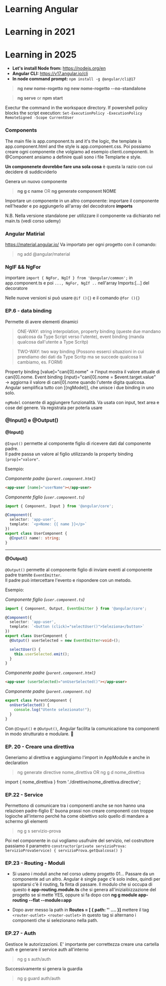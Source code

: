 # Learning Angular 

# **Learning in 2021**
# **Learning in 2025**
- **Let's install Node from:** https://nodejs.org/en
- **Angular CLI:** https://v17.angular.io/cli 
- **In node command prompt:** `npm install -g @angular/cli@17`

> **ng new nome-rogetto**
> **ng new nome-rogetto --no-standalone**

> **ng serve** or **npm start**

Exectur the command in the workspace directory. If powershell policy blocks the script execution: `Set-ExecutionPolicy -ExecutionPolicy RemoteSigned -Scope CurrentUser`

### Components
The main file is app.component.ts and it's the logic, the template is app.component.html and the style is app.component.css. 
Poi possiamo creare ogni componente che volgiamo ad esempio clienti.componenti. 
In @Component ansiamo a definire quali sono i file Templarte e style. 

**Un componenete dovrebbe fare una sola cosa** è questa la razio con cui decidere di suddicviderlo

Genera un nuovo componente 
> **ng g c name** OR **ng generate component NOME**

Importare un componente in un altro componente: importare il componente nell'header e po aggiungerlo all'array del decodratore **imports**

N.B. Nella versione standalone per utilizzare il componente va dichiarato nel main.ts (vedi corso udemy)

### Angular Matirial 
https://material.angular.io/
Va importato per ogni progetto con il comando: 

> ng add @angular/material

### NgIF && NgFor
importare ```import { NgFor, NgIf } from '@angular/common';``` in app.component.ts e poi ```..., NgFor, NgIf ..``` nell'array Imports:[...] del decoratore

Nelle nuove versioni si può usare ``` @if (){} ``` e il comando ``` @for (){} ```

### EP.6 - data binding
Permette di avere elementi dinamici 

> ONE-WAY: string interpolation, property binding (queste due mandano qualcosa da Type Script verso l'utente), event binding (manda qualcosa dall'utente a Type Scritp)

> TWO-WAY: two way binding (Possono esserci situazioni in cui prendiamo dei dati da Type Scritp ma se succede qualcosa li cambiamo, es. FORM)

Property binding [value]="cani[0].nome" → l'input mostra il valore attuale di cani[0].nome.
Event binding (input)="cani[0].nome = $event.target.value" → aggiorna il valore di cani[0].nome quando l'utente digita qualcosa.
Angular semplifica tutto con [(ngModel)], che unisce i due binding in uno solo.

```ngModel``` consente di aggiungere funzionalità. Va usata con input, text area e cose del genere. Va registrata per poterla usare

### @Input() e @Output()

#### @Input()
`@Input()` permette al componente figlio di ricevere dati dal componente padre.  
Il padre passa un valore al figlio utilizzando la property binding `[prop]="valore"`.

Esempio:  

_Componente padre (`parent.component.html`)_
```html
<app-user [name]="userName"></app-user>
```

_Componente figlio (`user.component.ts`)_
```typescript
import { Component, Input } from '@angular/core';

@Component({
  selector: 'app-user',
  template: `<p>Nome: {{ name }}</p>`
})
export class UserComponent {
  @Input() name!: string;
}
```

---

#### @Output()
`@Output()` permette al componente figlio di inviare eventi al componente padre tramite `EventEmitter`.  
Il padre può intercettare l'evento e rispondere con un metodo.

Esempio:  

_Componente figlio (`user.component.ts`)_
```typescript
import { Component, Output, EventEmitter } from '@angular/core';

@Component({
  selector: 'app-user',
  template: `<button (click)="selectUser()">Seleziona</button>`
})
export class UserComponent {
  @Output() userSelected = new EventEmitter<void>();

  selectUser() {
    this.userSelected.emit();
  }
}
```

_Componente padre (`parent.component.html`)_
```html
<app-user (userSelected)="onUserSelected()"></app-user>
```

_Componente padre (`parent.component.ts`)_
```typescript
export class ParentComponent {
  onUserSelected() {
    console.log("Utente selezionato!");
  }
}
```

Con `@Input()` e `@Output()`, Angular facilita la comunicazione tra componenti in modo strutturato e modulare. 🚀



### EP. 20 - Creare una direttiva
Generiamo al direttiva e aggiungiamo l'import in AppModule e anche in declaration

> ng generate directive nome_direttiva  OR ng g d nome_direttiva 

import { nome_direttiva } from './direttive/nome_direttiva.directive';

### EP.22 - Service
Permettono di comunicare tra i componenti anche se non hanno una relazioen padre-figlio 
E' buona prassi non creare componenti con troppe logioche all'interno perché ha come obiettivo solo quello di mandare a schermo gli elementi

> ng g s servizio-prova

Poi nel componente in cui vogliamo usufruire del servizio, nel costruttore passiamo il parametro 
``` constructor(private servizioProva: ServizioProvaService) { servizioProva.getQualcosa() } ```

### EP.23 - Routing - Moduli
 - Si usano i moduli anche nel corso udemy progetto 01...
Passare da un componente ad un altro. Angular è single page c'è solo index, quindi per spostarsi c'è il routing, fa finta di passare. 
Il modulo che si occupa di questo è **app-routing.module.ts** che si genera all'inizialòizzazione del progetto se si mette YES, oppure si fa dopo con **ng g module app-routing --flat --module=app**

- Dopo aver messo la path in **Routes = [ { path: '' .... }]** mettere il tag ``<router-outlet> <router-outlet>`` in questo tag si alternano i componenti che si selezionano nella path. 
### EP.27 - Auth 
Gestisce le autorizzazioni. E' importante per correttezza creare una cartella auth e generare il service auth all'interno 

> ng g s auth/auth 

Successivamente si genera la guardia
> ng g guard auth/auth 